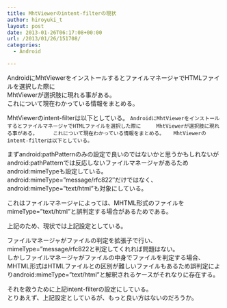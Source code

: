 ```yaml
---
title: MhtViewerのintent-filterの現状
author: hiroyuki_t
layout: post
date: 2013-01-26T06:17:08+00:00
url: /2013/01/26/151708/
categories:
  - Android

---
```

AndroidにMhtViewerをインストールするとファイルマネージャでHTMLファイルを選択した際に    
MhtViewerが選択肢に現れる事がある。    
これについて現在わかっている情報をまとめる。

MhtViewerのintent-filterは以下としている。
`AndroidにMhtViewerをインストールするとファイルマネージャでHTMLファイルを選択した際に    
MhtViewerが選択肢に現れる事がある。    
これについて現在わかっている情報をまとめる。  
MhtViewerのintent-filterは以下としている。
`

まずandroid:pathPatternのみの設定で良いのではないかと思うかもしれないが    
android:pathPatternでは反応しないファイルマネージャがあるためandroid:mimeTypeも設定している。  
android:mimeType=&#8221;message/rfc822&#8243;だけではなく、android:mimeType=&#8221;text/html&#8221;も対象にしている。

これはファイルマネージャによっては、MHTML形式のファイルをmimeType=&#8221;text/html&#8221;と誤判定する場合があるためである。

上記のため、現状では上記設定としている。

ファイルマネージャがファイルの判定を拡張子で行い、mimeType=”message/rfc822と判定してくれれば問題はない。  
しかしファイルマネージャがファイルの中身でファイルを判定する場合、MHTML形式はHTMLファイルとの区別が難しいファイルもあるため誤判定によりandroid:mimeType=&#8221;text/html&#8221;と解釈されるケースがそれなりに存在する。

それを救うために上記intent-filterの設定にしている。  
とりあえず、上記設定としているが、もっと良い方はないのだろうか。
